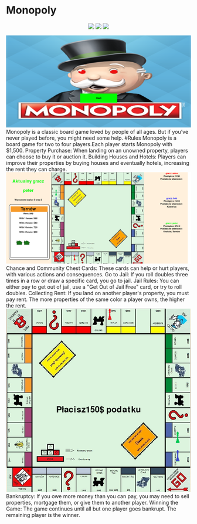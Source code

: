 # Monopoly
<div align="center" >
  <img src="https://img.shields.io/badge/Python-3776AB.svg?style=for-the-badge&logo=Python&logoColor=white"/>
  <img src="https://img.shields.io/badge/PyCharm-000000.svg?style=for-the-badge&logo=PyCharm&logoColor=white"/>
  <img src="https://img.shields.io/badge/GitHub-181717.svg?style=for-the-badge&logo=GitHub&logoColor=white"/>
</div>

![alt text](https://github.com/hadala-p/Monopoly/blob/master/monopoly_picture_1.png?raw=true)
Monopoly is a classic board game loved by people of all ages. But if you’ve never played before, you might need some help. 
#Rules
Monopoly is a board game for two to four players.Each player starts Monopoly with $1,500.
Property Purchase: When landing on an unowned property, players can choose to buy it or auction it.
Building Houses and Hotels: Players can improve their properties by buying houses and eventually hotels, increasing the rent they can charge.
![alt text](https://github.com/hadala-p/Monopoly/blob/master/monopoly_picture_2.png?raw=true)
Chance and Community Chest Cards: These cards can help or hurt players, with various actions and consequences.
Go to Jail: If you roll doubles three times in a row or draw a specific card, you go to jail.
Jail Rules: You can either pay to get out of jail, use a "Get Out of Jail Free" card, or try to roll doubles.
Collecting Rent: If you land on another player's property, you must pay rent. The more properties of the same color a player owns, the higher the rent.
![alt text](https://github.com/hadala-p/Monopoly/blob/master/monopoly_picture_3.png?raw=true)
Bankruptcy: If you owe more money than you can pay, you may need to sell properties, mortgage them, or give them to another player.
Winning the Game: The game continues until all but one player goes bankrupt. The remaining player is the winner.
